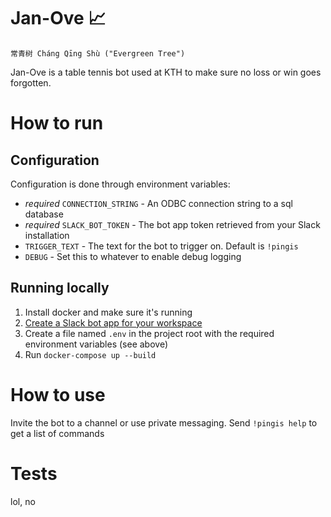 # Jan-Ove :chart_with_upwards_trend:

```
常青树 Cháng Qīng Shù ("Evergreen Tree")
```

Jan-Ove is a table tennis bot used at KTH to make sure no loss or win goes forgotten.

# How to run

## Configuration

Configuration is done through environment variables:

* _required_ `CONNECTION_STRING` - An ODBC connection string to a sql database
* _required_ `SLACK_BOT_TOKEN` - The bot app token retrieved from your Slack installation
* `TRIGGER_TEXT` - The text for the bot to trigger on. Default is `!pingis`
* `DEBUG` - Set this to whatever to enable debug logging

## Running locally

1) Install docker and make sure it's running
2) [Create a Slack bot app for your workspace](https://get.slack.help/hc/en-us/articles/115005265703-Create-a-bot-for-your-workspace#-create-a-bot)
3) Create a file named `.env` in the project root with the required environment variables (see above)
4) Run `docker-compose up --build`

# How to use

Invite the bot to a channel or use private messaging. Send `!pingis help` to get a list of commands

# Tests

lol, no
